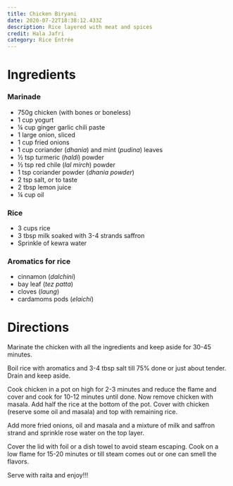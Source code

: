 ```yaml
---
title: Chicken Biryani
date: 2020-07-22T18:38:12.433Z
description: Rice layered with meat and spices
credit: Hala Jafri
category: Rice Entrée
---
```

# Ingredients

### Marinade
- 750g chicken (with bones or boneless)
- 1 cup yogurt
- ¼ cup ginger garlic chili paste
- 1 large onion, sliced
- 1 cup fried onions
- 1 cup coriander (_dhania_) and mint (_pudina_) leaves
- ½ tsp turmeric (_haldi_) powder 
- ½ tsp red chile (_lal mirch_) powder
- 1 tsp coriander powder (_dhania powder_)
- 2 tsp salt, or to taste
- 2 tbsp lemon juice
- ¼ cup oil

### Rice
- 3 cups rice
- 3 tbsp milk soaked with 3-4 strands saffron
- Sprinkle of kewra water

### Aromatics for rice
- cinnamon (_dalchini_)
- bay leaf (_tez patta_)
- cloves (_laung_)
- cardamoms pods (_elaichi_)

# Directions
Marinate the chicken with all the ingredients and keep aside for 30-45 minutes.

Boil rice with aromatics and 3-4 tbsp salt till 75% done or just about tender. Drain and keep aside.

Cook chicken in a pot on high for 2-3 minutes and reduce the flame and cover and cook for 10-12 minutes until done. Now remove chicken with masala. Add half the rice at the bottom of the pot. Cover with chicken (reserve some oil and masala) and top with remaining rice. 

Add more fried onions, oil and masala and a mixture of milk and saffron strand and sprinkle rose water on the top layer. 

Cover the lid with foil or a dish towel to avoid steam escaping. Cook on a low flame for 15-20 minutes or till steam comes out or one can smell the flavors.

Serve with raita and enjoy!!!
